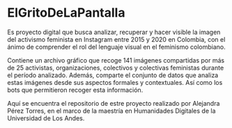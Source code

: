# ElGritoDeLaPantalla

Es proyecto digital que busca analizar, recuperar y hacer visible la imagen del activismo feminista en Instagram entre 2015 y 2020 en Colombia, con el ánimo de comprender el rol del lenguaje visual en el feminismo colombiano.

Contiene un archivo gráfico que recoge 141 imágenes compartidas por más de 25 activistas, organizaciones, colectivos y colectivas feministas durante el período analizado. Además, comparte el conjunto de datos que analiza estas imágenes desde sus aspectos formales y contextuales. Así como los bots que permitieron recoger esta información. 

Aquí se encuentra el repositorio de estre proyecto realizado por Alejandra Pérez Torres, en el marco de la maestría en Humanidades Digitales de la Universidad de Los Andes.

